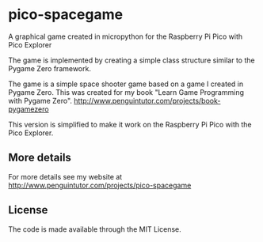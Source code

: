 # pico-spacegame
A graphical game created in micropython for the Raspberry Pi Pico with Pico Explorer

The game is implemented by creating a simple class structure similar to the Pygame Zero framework. 

The game is a simple space shooter game based on a game I created in Pygame Zero. This was created for my book "Learn Game Programming with Pygame Zero". http://www.penguintutor.com/projects/book-pygamezero 

This version is simplified to make it work on the Raspberry Pi Pico with the Pico Explorer. 

## More details

For more details see my website at http://www.penguintutor.com/projects/pico-spacegame

## License

The code is made available through the MIT License.